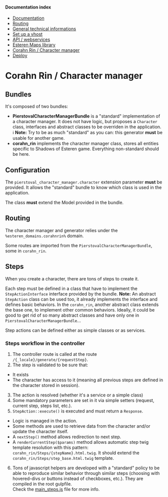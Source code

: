 
#### Documentation index

* [Documentation](../README.md)
* [Routing](routing.md)
* [General technical informations](technical.md)
* [Set up a vhost](vhosts.md)
* [API / webservices](api.md)
* [Esteren Maps library](maps.md)
* [Corahn Rin / Character manager](character_manager.md)
* [Deploy](deploy.md)

# Corahn Rin / Character manager

## Bundles

It's composed of two bundles:

* **PierstovalCharacterManagerBundle** is a "standard" implementation of a character manager. It does not have
logic, but proposes a `Character` class, interfaces and abstract classes to be overriden in the application.<br>
:information_source: **Note:** Try to be as much "standard" as you can: this generator **must** be usable for another game.
* **corahn_rin** implements the character manager class, stores all entities specific to Shadows of Esteren
game. Everything non-standard should be here.

## Configuration

The `pierstoval_character_manager.character` extension parameter **must** be provided. It allows the "standard" bundle to know which class is used in the application.

The class **must** extend the Model provided in the bundle.

## Routing

The character manager and generator relies under the `%esteren_domains.corahnrin%` domain.

Some routes are imported from the `PierstovalCharacterManagerBundle`, some in `corahn_rin`.

## Steps

When you create a character, there are tons of steps to create it.

Each step must be defined in a class that have to implement the `StepActionInterface` interface provided by the bundle.
**Note:** An abstract `StepAction` class can be used too, it already implements the interface and defines basic behaviors.
In the `corahn_rin`, another abstract class extends the base one, to implement other common behaviors. Ideally, it could be good to get rid of so many abstract classes and have only one in `PierstovalCharacterManagerBundle`...

Step actions can be defined either as simple classes or as services.

### Steps workflow in the controller

1. The controller route is called at the route `/{_locale}/generate/{requestStep}`.
2. The step is validated to be sure that:
  * It exists
  * The character has access to it (meaning all previous steps are defined in the character stored in session).
3. The action is resolved (whether it's a service or a simple class)
4. Some mandatory parameters are set in it via simple setters (request, current step, steps list, etc.).
5. `StepAction::execute()` is executed and must return a `Response`.
  * Logic is managed in the action.
  * Some methods are used to retrieve data from the character and/or update the character itself.
  * A `nextStep()` method allows redirection to next step.
  * A `renderCurrentStep($params)` method allows automatic step twig template resolution with this pattern:
    `corahn_rin/Steps/{stepName}.html.twig`. It should extend the `corahn_rin/Steps/step_base.html.twig` template.
6. Tons of javascript helpers are developed with a "standard" policy to be able to reproduce similar behavior through
  similar steps (choosing with hovered-divs or buttons instead of checkboxes, etc.). They are compiled in the root gulpfile.<br>
  Check the [main_steps.js](../src/CorahnRin/Resources/assets/generator/js/main_steps.js) file for more info.
